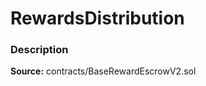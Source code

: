 # RewardsDistribution

### Description <a id="description"></a>

**Source:** contracts/BaseRewardEscrowV2.sol

